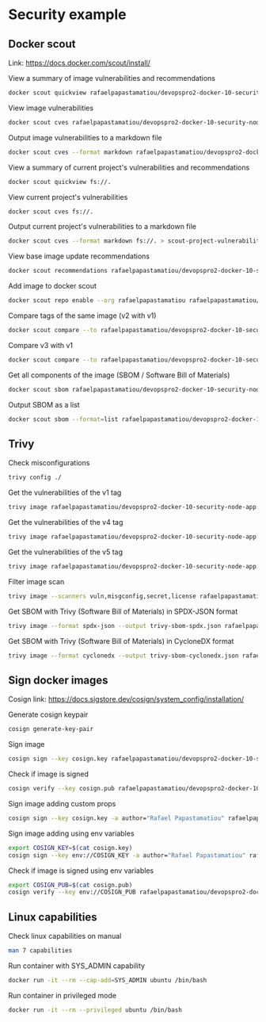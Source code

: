 # Security example

## Docker scout

Link: https://docs.docker.com/scout/install/

View a summary of image vulnerabilities and recommendations
```sh
docker scout quickview rafaelpapastamatiou/devopspro2-docker-10-security-node-app
```

View image vulnerabilities
```sh
docker scout cves rafaelpapastamatiou/devopspro2-docker-10-security-node-app
```

Output image vulnerabilities to a markdown file
```sh
docker scout cves --format markdown rafaelpapastamatiou/devopspro2-docker-10-security-node-app > scout-image-vulnerabilities.md
```

View a summary of current project's vulnerabilities and recommendations
```sh
docker scout quickview fs://.
```

View current project's vulnerabilities
```sh
docker scout cves fs://.
```

Output current project's vulnerabilities to a markdown file
```sh
docker scout cves --format markdown fs://. > scout-project-vulnerabilities.md
```

View base image update recommendations
```sh
docker scout recommendations rafaelpapastamatiou/devopspro2-docker-10-security-node-app
```

Add image to docker scout
```sh
docker scout repo enable --org rafaelpapastamatiou rafaelpapastamatiou/devopspro2-docker-10-security-node-app
```

Compare tags of the same image (v2 with v1)
```sh
docker scout compare --to rafaelpapastamatiou/devopspro2-docker-10-security-node-app:v1 rafaelpapastamatiou/devopspro2-docker-10-security-node-app:v2
```

Compare v3 with v1
```sh
docker scout compare --to rafaelpapastamatiou/devopspro2-docker-10-security-node-app:v1 rafaelpapastamatiou/devopspro2-docker-10-security-node-app:v3
```

Get all components of the image (SBOM / Software Bill of Materials)
```sh
docker scout sbom rafaelpapastamatiou/devopspro2-docker-10-security-node-app:v4
```

Output SBOM as a list
```sh
docker scout sbom --format=list rafaelpapastamatiou/devopspro2-docker-10-security-node-app:v4 > scout-sbom.txt
```

## Trivy

Check misconfigurations
```sh
trivy config ./
```

Get the vulnerabilities of the v1 tag
```sh
trivy image rafaelpapastamatiou/devopspro2-docker-10-security-node-app:v1 > trivy-v1-vulnerabilities.txt
```

Get the vulnerabilities of the v4 tag
```sh
trivy image rafaelpapastamatiou/devopspro2-docker-10-security-node-app:v4 > trivy-v4-vulnerabilities.txt
```

Get the vulnerabilities of the v5 tag
```sh
trivy image rafaelpapastamatiou/devopspro2-docker-10-security-node-app:v5 > trivy-v5-vulnerabilities.txt
```

Filter image scan
```sh
trivy image --scanners vuln,misgconfig,secret,license rafaelpapastamatiou/devopspro2-docker-10-security-node-app:v4 > trivy-v4-vulnerabilities.txt
```

Get SBOM with Trivy (Software Bill of Materials) in SPDX-JSON format
```sh
trivy image --format spdx-json --output trivy-sbom-spdx.json rafaelpapastamatiou/devopspro2-docker-10-security-node-app:v5
```

Get SBOM with Trivy (Software Bill of Materials) in CycloneDX format
```sh
trivy image --format cyclonedx --output trivy-sbom-cyclonedx.json rafaelpapastamatiou/devopspro2-docker-10-security-node-app:v5
```

## Sign docker images

Cosign link: https://docs.sigstore.dev/cosign/system_config/installation/

Generate cosign keypair
```sh
cosign generate-key-pair
```

Sign image
```sh
cosign sign --key cosign.key rafaelpapastamatiou/devopspro2-docker-10-security-node-app-signed:v1
```

Check if image is signed
```sh
cosign verify --key cosign.pub rafaelpapastamatiou/devopspro2-docker-10-security-node-app-signed:v1
``` 

Sign image adding custom props
```sh
cosign sign --key cosign.key -a author="Rafael Papastamatiou" rafaelpapastamatiou/devopspro2-docker-10-security-node-app-signed:v1
```

Sign image adding using env variables
```sh
export COSIGN_KEY=$(cat cosign.key)
cosign sign --key env://COSIGN_KEY -a author="Rafael Papastamatiou" rafaelpapastamatiou/devopspro2-docker-10-security-node-app-signed:v1
```

Check if image is signed using env variables
```sh
export COSIGN_PUB=$(cat cosign.pub)
cosign verify --key env://COSIGN_PUB rafaelpapastamatiou/devopspro2-docker-10-security-node-app-signed:v1
``` 

## Linux capabilities

Check linux capabilities on manual
```sh
man 7 capabilities
``` 

Run container with SYS_ADMIN capability
```sh
docker run -it --rm --cap-add=SYS_ADMIN ubuntu /bin/bash
```

Run container in privileged mode
```sh
docker run -it --rm --privileged ubuntu /bin/bash
```